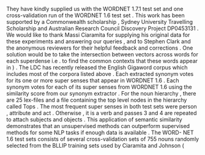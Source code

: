 They have kindly supplied us with the WORDNET 1.7.1 test set and one cross-validation run of the WORDNET 1.6 test set . 
This work has been supported by a Commonwealth scholarship , Sydney University Travelling Scholarship and Australian Research Council Discovery Project DP0453131 . 
We would like to thank Massi Ciaramita for supplying his original data for these experiments and answering our queries , and to Stephen Clark and the anonymous reviewers for their helpful feedback and corrections . 
One solution would be to take the intersection between vectors across words for each superdense i.e . to find the common contexts that these words appear in ) . 
The LDC has recently released the English Gigaword corpus which includes most of the corpora listed above . 
Each extracted synonym votes for its one or more super senses that appear in WORDNET 1.6 . 
Each synonym votes for each of its super senses from WORDNET 1.6 using the similarity score from our synonym extractor . 
For the noun hierarchy , there are 25 lex-files and a file containing the top level nodes in the hierarchy called Tops . 
The most frequent super senses in both test sets were person , attribute and act . 
Otherwise , it is a verb and passes 3 and 4 are repeated to attach subjects and objects . 
This application of semantic similarity demonstrates that an unsupervised methods can outperform supervised methods for some NLP tasks if enough data is available . 
The WORD- NET 1.6 test sets consists of several cross-validation sets of 755 nouns randomly selected from the BLLIP training sets used by Ciaramita and Johnson ( 